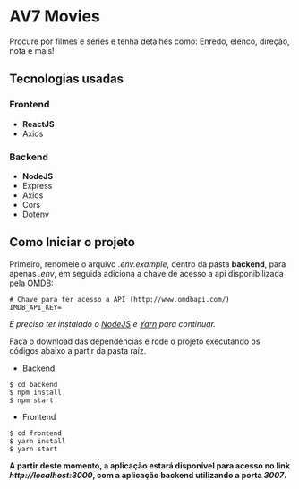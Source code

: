 # AV7 Movies
Procure por filmes e séries e tenha detalhes como: Enredo, elenco, direção, nota e mais!

## Tecnologias usadas

### Frontend
- **ReactJS**
- Axios

### Backend
- **NodeJS**
- Express
- Axios
- Cors
- Dotenv

## Como Iniciar o projeto
Primeiro, renomeie o arquivo *.env.example*, dentro da pasta **backend**, para apenas *.env*, em seguida adiciona a chave de acesso a api disponibilizada pela [OMDB](http://www.omdbapi.com/apikey.aspx):
```
# Chave para ter acesso a API (http://www.omdbapi.com/)
IMDB_API_KEY=
``` 

*É preciso ter instalado o [NodeJS](https://nodejs.org/en/download/) e [Yarn](https://classic.yarnpkg.com/en/docs/install/) para continuar.*

Faça o download das dependências e rode o projeto executando os códigos abaixo a partir da pasta raíz.
- Backend
```
$ cd backend
$ npm install
$ npm start
```

- Frontend
```
$ cd frontend
$ yarn install
$ yarn start
```

**A partir deste momento, a aplicação estará disponível para acesso no link *http://localhost:3000*, com a aplicação backend utilizando a porta *3007*.**